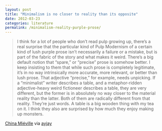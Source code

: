 ```yaml
---
layout: post
title: "Minimalism is no closer to reality than its opposite"
date: 2012-03-23
categories: literature
permalink: /minimalism-reality-purple-prose/
---
```


> I think for a lot of people who don’t read pulp growing up, there’s a real surprise that the particular kind of Pulp Modernism of a certain kind of lush purple prose isn’t necessarily a failure or a mistake, but is part of the fabric of the story and what makes it weird. There’s a big default notion that “spare,” or “precise” prose is somehow better. I keep insisting to them that while such prose is completely legitimate, it’s in no way intrinsically more accurate, more relevant, or better than lush prose. That adjective “precise,” for example, needs unpicking. If a “minimalist” writer describes a table, and a metaphor-ridden adjective-heavy weird fictioneer describes a table, they are very different, but the former is in absolutely no way closer to the material reality than the latter. Both of them are radically different from that reality. They’re just words. A table is a big wooden thing with my tea on it. I think they also are surprised by how much they enjoy making up monsters.

[China Miéville](http://weirdfictionreview.com/2012/03/china-mieville-and-monsters-unsatisfy-me-frustrate-me-i-beg-you/) via [ayjay](http://blog.ayjay.org)